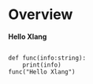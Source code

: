 # Overview


**Hello Xlang**

```xlang

def func(info:string):
	print(info)
func("Hello Xlang")
```
